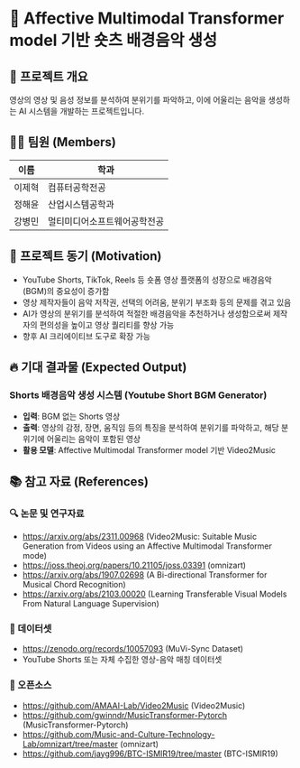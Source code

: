 # 🎵 Affective Multimodal Transformer model 기반 숏츠 배경음악 생성

## 📌 프로젝트 개요  
영상의 영상 및 음성 정보를 분석하여 분위기를 파악하고, 이에 어울리는 음악을 생성하는 AI 시스템을 개발하는 프로젝트입니다.

## 👨‍💻 팀원 (Members)  

| 이름 | 학과 |
| --- | --- |
| 이제혁 | 컴퓨터공학전공 |
| 정해윤 | 산업시스템공학과 |
| 강병민 | 멀티미디어소프트웨어공학전공 |

## 🎯 프로젝트 동기 (Motivation)  
- YouTube Shorts, TikTok, Reels 등 숏폼 영상 플랫폼의 성장으로 배경음악(BGM)의 중요성이 증가함  
- 영상 제작자들이 음악 저작권, 선택의 어려움, 분위기 부조화 등의 문제를 겪고 있음  
- AI가 영상의 분위기를 분석하여 적절한 배경음악을 추천하거나 생성함으로써 제작자의 편의성을 높이고 영상 퀄리티를 향상 가능  
- 향후 AI 크리에이티브 도구로 확장 가능  

## 🔥 기대 결과물 (Expected Output)  

### Shorts 배경음악 생성 시스템 (Youtube Short BGM Generator)
- **입력**: BGM 없는 Shorts 영상  
- **출력**: 영상의 감정, 장면, 움직임 등의 특징을 분석하여 분위기를 파악하고, 해당 분위기에 어울리는 음악이 포함된 영상
- **활용 모델**: Affective Multimodal Transformer model 기반 Video2Music

## 📚 참고 자료 (References)  

### 🔍 논문 및 연구자료  
- https://arxiv.org/abs/2311.00968 (Video2Music: Suitable Music Generation from Videos using an Affective Multimodal Transformer mode) 
- https://joss.theoj.org/papers/10.21105/joss.03391 (omnizart)
- https://arxiv.org/abs/1907.02698 (A Bi-directional Transformer for Musical Chord Recognition)
- https://arxiv.org/abs/2103.00020 (Learning Transferable Visual Models From Natural Language Supervision)
  
### 📁 데이터셋  
- https://zenodo.org/records/10057093 (MuVi-Sync Dataset)
- YouTube Shorts 또는 자체 수집한 영상-음악 매칭 데이터셋  

### 🧪 오픈소스  
- https://github.com/AMAAI-Lab/Video2Music (Video2Music)
- https://github.com/gwinndr/MusicTransformer-Pytorch (MusicTransformer-Pytorch)
- https://github.com/Music-and-Culture-Technology-Lab/omnizart/tree/master (omnizart)
- https://github.com/jayg996/BTC-ISMIR19/tree/master (BTC-ISMIR19)
